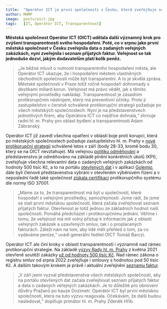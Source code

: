 ```yaml
---
title:  "Operátor ICT je první společností v Česku, která zveřejňuje seznam faktur"
author: MHMP
image:  posts/oict.jpg
tags:   [IT, Operátor ICT, Transparentnost]
---
```


**Městská společnost Operátor ICT (OICT) udělala další významný krok pro zvýšení transparentnosti svého hospodaření. Poté, co v srpnu jako první městská společnost v Česku zveřejnila data o zadaných veřejných zakázkách, nyní zveřejnila i seznam přijatých faktur. Veřejnost se tak jednoduše dozví, jakým dodavatelům platí kolik peněz.**

>„Je běžné mluvit o nutnosti transparentního hospodaření města, ale Operátor ICT ukazuje, že i hospodaření městem vlastněných obchodních společností může být transparentní. A to je skvělá zpráva. Městské společnosti v Praze totiž ročně hospodaří dohromady s desítkami miliard korun. Veřejnost má právo vědět, jak s těmito veřejnými prostředky nakládají. Transparentnost je zásadním protikorupčním nástrojem, který má preventivní účinky. Proto ji zastupitelstvo v čerstvě schválené protikorupční strategii požaduje po všech městských společnostech. Nyní je na představenstvech jednotlivých firem, aby Operátora ICT co nejdříve dohnala,“ shrnuje radní hl. m. Prahy pro oblast bydlení a transparentnosti Adam Zábranský.

Operátor ICT již zavedl všechna opatření v oblasti boje proti korupci, která po městských společnostech požaduje zastupitelstvo hl. m. Prahy v [nové protikorupční strategii](https://zastupitelstvo.praha.eu/ina/tedusndetail.aspx?par=037075134142137098088075152142137098085075149142137098086075146142137098086&id=648429) schválené letos v září (body 28-33, kromě bodu 30, který se na OICT nevztahuje). Má veřejnou [politiku odměňování](https://operatorict.cz/politika-odmenovani/) a představenstvo je odměňováno na základě plnění konkrétních úkolů (KPI), zveřejňuje všechna relevantní data o zadaných veřejných zakázkách od hodnoty 500 tisíc Kč, a to na portálu [otevřených dat](https://opendata.praha.eu/dataset/verejne-zakazky-oict) i v aplikaci [Golemio](https://golemio.cz/data/verejne-zakazky-operatora-ict), dále byli členové představenstva vybráni v otevřeném výběrovém řízení a v neposlední řadě také společnost [získala certifikaci](https://operatorict.cz/spolecnost-oict-uspesne-dokoncila-certifikacni-audit-systemu-protikorupcniho-managementu/) protikorupčního systému dle normy ISO 37001.

>„Máme za to, že transparentnost má být u společností, které hospodaří s veřejnými prostředky, samozřejmostí. Jsme rádi, že jsme se stali první městskou společností, která začala zveřejňovat seznam přijatých faktur. Otevřenost je totiž jednou ze základních hodnot naší společnosti. Pomáhá předcházet i protikorupčnímu jednání. Věříme i tomu, že veřejnost má mít volný přístup k informacím jak z oblasti veřejných zakázek a uzavřených smluv, tak i o proplacených fakturách. Záleží nám na tom, aby lidé měli přehled o tom, za co vydáváme peníze,“ uvádí generální ředitel OICT Tomáš Barczi.

Operátor ICT ale činí kroky v oblasti transparentnosti i významně nad rámec protikorupční strategie. Na základě [výzvy Rady hl. m. Prahy](https://zastupitelstvo.praha.eu/ina/tedusndetail.aspx?par=027065124132127088078065142132127088075065139132127088075065136132127088075&id=617724) z května 2021 otevřeně soutěží zakázky [už od hodnoty 500 tisíc Kč](https://operatorict.cz/wp-content/uploads/2022/04/Rad-VZ-2022.pdf). Nad rámec zákona o registru smluv od srpna 2022 zveřejňuje i smlouvy s hodnotou pod 50 tisíc Kč. A dalším takovým krokem je právě i aktuální zveřejnění [seznamu faktur](https://opendata.praha.eu/dataset/prijate-faktury-oict).

>„V září jsem vyzval představenstva všech městských společností, aby na portálu otevřených dat začala zveřejňovat seznam přijatých faktur a data o zadaných veřejných zakázkách. Je to důležité pro obnovení důvěry Pražanů po kauze Dozimetr. Operátor ICT byl první městskou společností, která na tuto výzvu reagovala. Očekávám, že další budou následovat,“ doplňuje primátor hl. m. Prahy Zdeněk Hřib.

